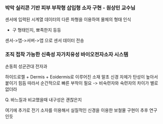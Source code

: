 ### 박막 실리콘 기반 피부 부착형 삽입형 소자 구현 - 원상민 교수님
센서에 입력된 시계열 데이터의 다른 파형을 이용하여 물체의 형태 인식
- 구 형태인지, 뾰족한지 등등

센서->앱->서버->앱 으로 센서 데이터 전송

### 조직 접착 가능한 신축성 자가치유성 바이오전자소자 시스템
손동희 성균관대 전자과

하이드로젤 + Dermis + Eoidermis로 이루어진 소재
말초 신경 자체가 탄성이 높아서 붙이기 힘듬 따라서 순간적으로 빠른 부착이 필요
-> 비숙련자와 숙련자의 차이가 별로 없더라 

Q. 바느질과 비교했을때 내구성은 괜찮은지

여기에 추가로 전기 소자를 이용해서 실질적인 신경을 이용한 보철물 구현이 추후 연구인듯

###
